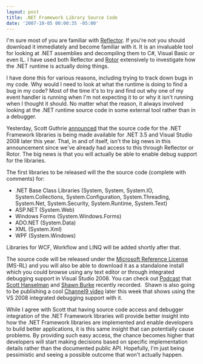 ```yaml
---
layout: post
title: .NET Framework Library Source Code
date: '2007-10-05 00:00:35 -05:00'
---
```


I'm sure most of you are familiar with [Reflector](http://www.aisto.com/roeder/dotnet/). If you're not you should download it immediately and become familiar with it. It is an invaluable tool for looking at .NET assemblies and decompiling them to C#, Visual Basic or even IL. I have used both Reflector and [Rotor](http://www.microsoft.com/downloads/details.aspx?FamilyId=8C09FD61-3F26-4555-AE17-3121B4F51D4D&displaylang=en) extensively to investigate how the .NET runtime is actually doing things.

I have done this for various reasons, including trying to track down bugs in my code. Why would I need to look at what the runtime is doing to find a bug in my code? Most of the time it's to try and find out why one of my event handler is running when I'm not expecting it to or why it isn't running when I thought it should. No matter what the reason, it always involved looking at the .NET runtime source code in some external tool rather than in a debugger.

Yesterday, Scott Guthrie [announced](http://weblogs.asp.net/scottgu/archive/2007/10/03/releasing-the-source-code-for-the-net-framework-libraries.aspx) that the source code for the .NET Framework libraries is being made available for .NET 3.5 and Visual Studio 2008 later this year. That, in and of itself, isn't the big news in this announcement since we've already had access to this through Reflector or Rotor. The big news is that you will actually be able to enable debug support for the libraries.

The first libraries to be released will the the source code (complete with comments) for:

*   .NET Base Class Libraries (System, System, System.IO, System.Collections, System.Configuration, System.Threading, System.Net, System.Security, System.Runtime, System.Text)
*   ASP.NET (System.Web)
*   Windows Forms (System.Windows.Forms)
*   ADO.NET (System.Data)
*   XML (System.Xml)
*   WPF (System.Windows) 

Libraries for WCF, Workflow and LINQ will be added shortly after that.

The source code will be released under the [Microsoft Reference License](http://www.microsoft.com/resources/sharedsource/licensingbasics/referencelicense.mspx) (MS-RL) and you will also be able to download it as a standalone install which you could browse using any text editor or through integrated debugging support in Visual Studio 2008. You can check out [Podcast](http://www.hanselminutes.com/default.aspx?showid=101) that [Scott Hanselman](http://www.hanselman.com/blog/) and [Shawn Burke](http://blogs.msdn.com/sburke/) recently recorded.  Shawn is also going to be publishing a cool [Channel9 video](http://channel9.msdn.com/) later this week that shows using the VS 2008 integrated debugging support with it.

While I agree with Scott that having source code access and debugger integration of the .NET Framework libraries will provide better insight into how the .NET Framework libraries are implemented and enable developers to build better applications, it is this same insight that can potentially cause problems. By providing such easy access, the chance becomes higher that developers will start making decisions based on specific implementation details rather than the documented public API. Hopefully, I'm just being pessimistic and seeing a possible outcome that won't actually happen.

